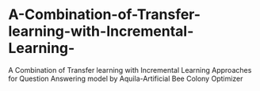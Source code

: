 # A-Combination-of-Transfer-learning-with-Incremental-Learning-
A Combination of Transfer learning with Incremental Learning Approaches for Question Answering model by Aquila-Artificial Bee Colony Optimizer
